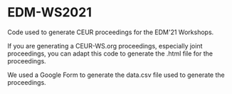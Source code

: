 # EDM-WS2021
Code used to generate CEUR proceedings for the EDM'21 Workshops.

If you are generating a CEUR-WS.org proceedings, especially joint proceedings, you can adapt this code to generate the .html file for the proceedings.

We used a Google Form to generate the data.csv file used to generate the proceedings.
